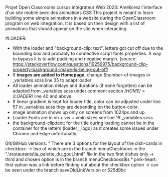 

Projet Open Classrooms cursus intégrateur Web 2023: Améliorez l'interface d'un site mobile avec des animations CSS
This project is meant to learn building some simple animations in a website during the OpenClassroom program on web integration.
It is based on their design with a list of animations that should appear on the site when interacting.

#LOADER:
   - With the loader and "background-clip: text",  letters got cut off due to the bounding box and probably to connective script fonts properties. A way to bypass it is to add padding and négative margin. (source: https://stackoverflow.com/questions/19259975/background-clip-property-background-image-is-being-cut-off)
   - If **images are added to Homepage**, change $number-of-images in _variables.scss line 35 to adapt loader
   - All loader animation delays and durations (if none forgotten) can be adapted from _variables.scss under comment section /*HOME*/ > /*LOADER*/ line 40 and above
   - If linear gradient is kept for loader title, color can be adjusted under line 57 in _variables.scss they are depending on the button-color.
   - image animation shows up only on screens from 1024px and up.
   - Loader Fonts are in vh + vw + vmin sizes see line 19 _variables.scss
   - the background-clip:text; for the title during loading cannot be in the container for the letters (loader__logo) as it creates some issues under Chrome and Edge unfortunatly.


Git/GitHub versions:
° There are 3 options for the layout of the dish-cards in checkbox:
    -> two of which are in the branch menuCheckboxs in the ".\restaurants\la_palette_du_gout.html" file
    in the two first dishes only
    -> third and chosen option is in the branch menuCheckboxsBis
° pink-heart: first option was a link before finding out about the checkbox option
    -> can be seen under the branch saveOldLinkVersion or 525d9bc
